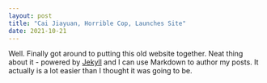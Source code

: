 ```yaml
---
layout: post
title: "Cai Jiayuan, Horrible Cop, Launches Site"
date: 2021-10-21
---
```


Well. Finally got around to putting this old website together. Neat thing about it - powered by [Jekyll](http://jekyllrb.com) and I can use Markdown to author my posts. It actually is a lot easier than I thought it was going to be.
